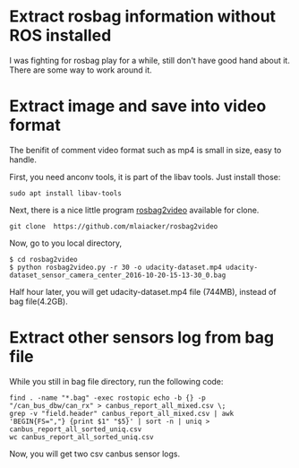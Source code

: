 # Extract rosbag information without ROS installed 

I was fighting for rosbag play for a while, still don't have good hand about it. There are some way to work around it. 

# Extract image and save into video format

The benifit of comment video format such as mp4 is small in size, easy to handle. 

First, you need anconv tools, it is part of the libav tools. Just install those:
```
sudo apt install libav-tools
```
Next, there is a nice little program [rosbag2video](https://github.com/mlaiacker/rosbag2video) available for clone. 
```
git clone  https://github.com/mlaiacker/rosbag2video
```
Now, go to you local directory, 
```
$ cd rosbag2video
$ python rosbag2video.py -r 30 -o udacity-dataset.mp4 udacity-dataset_sensor_camera_center_2016-10-20-15-13-30_0.bag
```
Half hour later, you will get udacity-dataset.mp4 file (744MB), instead of bag file(4.2GB). 

# Extract other sensors log from bag file

While you still in bag file directory, run the following code:
```
find . -name "*.bag" -exec rostopic echo -b {} -p "/can_bus_dbw/can_rx" > canbus_report_all_mixed.csv \;
grep -v "field.header" canbus_report_all_mixed.csv | awk 'BEGIN{FS=","} {print $1" "$5}' | sort -n | uniq > canbus_report_all_sorted_uniq.csv
wc canbus_report_all_sorted_uniq.csv
```
Now, you will get two csv canbus sensor logs. 



